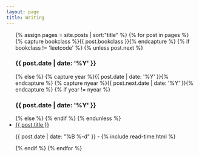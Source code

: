 ```yaml
---
layout: page
title: Writing
---
```

<ul class="posts">
  <!-- based on order by post name -->
  <!-- for example : 2018-10-10 must after 2016-10-10 -->
  <!-- sort -->
  {% assign pages = site.posts | sort:"title" %}
  {% for post in pages %}
    <!-- control show year -->
    {% capture bookclass %}{{ post.bookclass }}{% endcapture %}
    {% if bookclass != 'leetcode' %}
      {% unless post.next %}
        <h3>{{ post.date | date: '%Y' }}</h3>
      {% else %}
        {% capture year %}{{ post.date | date: '%Y' }}{% endcapture %}
        {% capture nyear %}{{ post.next.date | date: '%Y' }}{% endcapture %}
        {% if year != nyear %}
          <h3>{{ post.date | date: '%Y' }}</h3>
          {% else %}
        {% endif %}
      {% endunless %}
      <!-- control -->
      <li itemscope>
        <a href="{{ site.github.url }}{{ post.url }}">{{ post.title }}</a>
        <p class="post-date"><span><i class="fa fa-calendar" aria-hidden="true"></i> {{ post.date | date: "%B %-d" }} - <i class="fa fa-clock-o" aria-hidden="true"></i> {% include read-time.html %}</span></p>
      </li>
    {% endif %}
  {% endfor %}
</ul>
